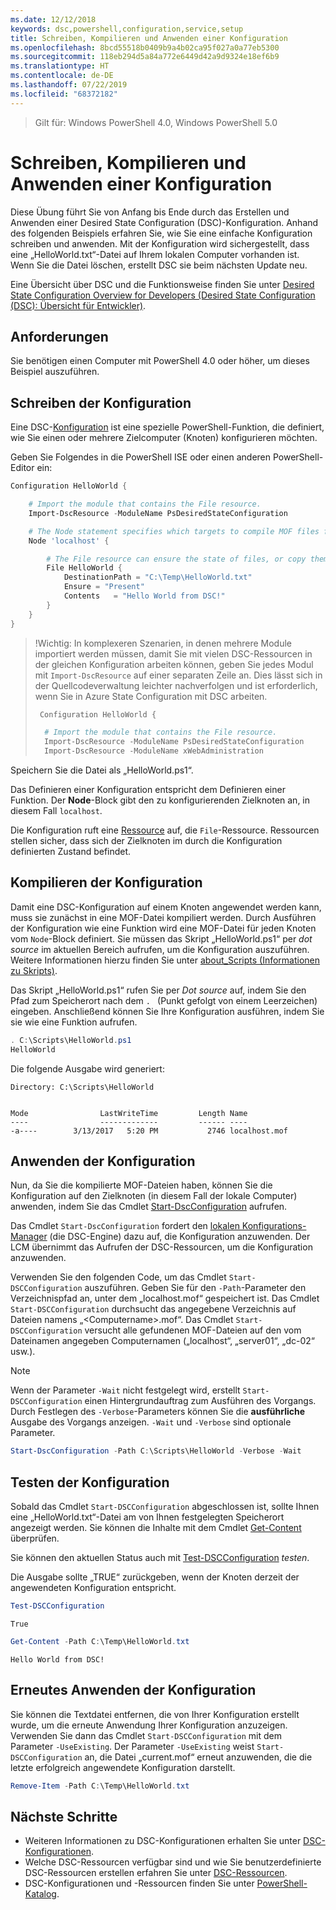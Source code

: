 ```yaml
---
ms.date: 12/12/2018
keywords: dsc,powershell,configuration,service,setup
title: Schreiben, Kompilieren und Anwenden einer Konfiguration
ms.openlocfilehash: 8bcd55518b0409b9a4b02ca95f027a0a77eb5300
ms.sourcegitcommit: 118eb294d5a84a772e6449d42a9d9324e18ef6b9
ms.translationtype: HT
ms.contentlocale: de-DE
ms.lasthandoff: 07/22/2019
ms.locfileid: "68372182"
---
```

> Gilt für: Windows PowerShell 4.0, Windows PowerShell 5.0

# <a name="write-compile-and-apply-a-configuration"></a>Schreiben, Kompilieren und Anwenden einer Konfiguration

Diese Übung führt Sie von Anfang bis Ende durch das Erstellen und Anwenden einer Desired State Configuration (DSC)-Konfiguration.
Anhand des folgenden Beispiels erfahren Sie, wie Sie eine einfache Konfiguration schreiben und anwenden. Mit der Konfiguration wird sichergestellt, dass eine „HelloWorld.txt“-Datei auf Ihrem lokalen Computer vorhanden ist. Wenn Sie die Datei löschen, erstellt DSC sie beim nächsten Update neu.

Eine Übersicht über DSC und die Funktionsweise finden Sie unter [Desired State Configuration Overview for Developers (Desired State Configuration (DSC): Übersicht für Entwickler)](../overview/overview.md).

## <a name="requirements"></a>Anforderungen

Sie benötigen einen Computer mit PowerShell 4.0 oder höher, um dieses Beispiel auszuführen.

## <a name="write-the-configuration"></a>Schreiben der Konfiguration

Eine DSC-[Konfiguration](configurations.md) ist eine spezielle PowerShell-Funktion, die definiert, wie Sie einen oder mehrere Zielcomputer (Knoten) konfigurieren möchten.

Geben Sie Folgendes in die PowerShell ISE oder einen anderen PowerShell-Editor ein:

```powershell
Configuration HelloWorld {

    # Import the module that contains the File resource.
    Import-DscResource -ModuleName PsDesiredStateConfiguration

    # The Node statement specifies which targets to compile MOF files for, when this configuration is executed.
    Node 'localhost' {

        # The File resource can ensure the state of files, or copy them from a source to a destination with persistent updates.
        File HelloWorld {
            DestinationPath = "C:\Temp\HelloWorld.txt"
            Ensure = "Present"
            Contents   = "Hello World from DSC!"
        }
    }
}
```

> !Wichtig: In komplexeren Szenarien, in denen mehrere Module importiert werden müssen, damit Sie mit vielen DSC-Ressourcen in der gleichen Konfiguration arbeiten können, geben Sie jedes Modul mit `Import-DscResource` auf einer separaten Zeile an.
> Dies lässt sich in der Quellcodeverwaltung leichter nachverfolgen und ist erforderlich, wenn Sie in Azure State Configuration mit DSC arbeiten.
>
> ```powershell
>  Configuration HelloWorld {
>
>   # Import the module that contains the File resource.
>   Import-DscResource -ModuleName PsDesiredStateConfiguration
>   Import-DscResource -ModuleName xWebAdministration
>
> ```

Speichern Sie die Datei als „HelloWorld.ps1“.

Das Definieren einer Konfiguration entspricht dem Definieren einer Funktion. Der **Node**-Block gibt den zu konfigurierenden Zielknoten an, in diesem Fall `localhost`.

Die Konfiguration ruft eine [Ressource](../resources/resources.md) auf, die `File`-Ressource. Ressourcen stellen sicher, dass sich der Zielknoten im durch die Konfiguration definierten Zustand befindet.

## <a name="compile-the-configuration"></a>Kompilieren der Konfiguration

Damit eine DSC-Konfiguration auf einem Knoten angewendet werden kann, muss sie zunächst in eine MOF-Datei kompiliert werden.
Durch Ausführen der Konfiguration wie eine Funktion wird eine MOF-Datei für jeden Knoten vom `Node`-Block definiert.
Sie müssen das Skript „HelloWorld.ps1“ per *dot source* im aktuellen Bereich aufrufen, um die Konfiguration auszuführen.
Weitere Informationen hierzu finden Sie unter [about_Scripts (Informationen zu Skripts)](/powershell/module/microsoft.powershell.core/about/about_scripts?view=powershell-6#script-scope-and-dot-sourcing).

<!-- markdownlint-disable MD038 -->
Das Skript „HelloWorld.ps1“ rufen Sie per *Dot source* auf, indem Sie den Pfad zum Speicherort nach dem `. ` (Punkt gefolgt von einem Leerzeichen) eingeben. Anschließend können Sie Ihre Konfiguration ausführen, indem Sie sie wie eine Funktion aufrufen.
<!-- markdownlint-enable MD038 -->

```powershell
. C:\Scripts\HelloWorld.ps1
HelloWorld
```

Die folgende Ausgabe wird generiert:

```output
Directory: C:\Scripts\HelloWorld


Mode                LastWriteTime         Length Name
----                -------------         ------ ----
-a----        3/13/2017   5:20 PM           2746 localhost.mof
```

## <a name="apply-the-configuration"></a>Anwenden der Konfiguration

Nun, da Sie die kompilierte MOF-Dateien haben, können Sie die Konfiguration auf den Zielknoten (in diesem Fall der lokale Computer) anwenden, indem Sie das Cmdlet [Start-DscConfiguration](/powershell/module/psdesiredstateconfiguration/start-dscconfiguration) aufrufen.

Das Cmdlet `Start-DscConfiguration` fordert den [lokalen Konfigurations-Manager](../managing-nodes/metaConfig.md) (die DSC-Engine) dazu auf, die Konfiguration anzuwenden.
Der LCM übernimmt das Aufrufen der DSC-Ressourcen, um die Konfiguration anzuwenden.

Verwenden Sie den folgenden Code, um das Cmdlet `Start-DSCConfiguration` auszuführen. Geben Sie für den `-Path`-Parameter den Verzeichnispfad an, unter dem „localhost.mof“ gespeichert ist. Das Cmdlet `Start-DSCConfiguration` durchsucht das angegebene Verzeichnis auf Dateien namens „\<Computername\>.mof“. Das Cmdlet `Start-DSCConfiguration` versucht alle gefundenen MOF-Dateien auf den vom Dateinamen angegeben Computernamen („localhost“, „server01“, „dc-02“ usw.).

> [!NOTE]
> Wenn der Parameter `-Wait` nicht festgelegt wird, erstellt `Start-DSCConfiguration` einen Hintergrundauftrag zum Ausführen des Vorgangs. Durch Festlegen des `-Verbose`-Parameters können Sie die **ausführliche** Ausgabe des Vorgangs anzeigen. `-Wait` und `-Verbose` sind optionale Parameter.

```powershell
Start-DscConfiguration -Path C:\Scripts\HelloWorld -Verbose -Wait
```

## <a name="test-the-configuration"></a>Testen der Konfiguration

Sobald das Cmdlet `Start-DSCConfiguration` abgeschlossen ist, sollte Ihnen eine „HelloWorld.txt“-Datei am von Ihnen festgelegten Speicherort angezeigt werden. Sie können die Inhalte mit dem Cmdlet [Get-Content](/powershell/module/microsoft.powershell.management/get-content) überprüfen.

Sie können den aktuellen Status auch mit [Test-DSCConfiguration](/powershell/module/psdesiredstateconfiguration/Test-DSCConfiguration) *testen*.

Die Ausgabe sollte „TRUE“ zurückgeben, wenn der Knoten derzeit der angewendeten Konfiguration entspricht.

```powershell
Test-DSCConfiguration
```

```output
True
```

```powershell
Get-Content -Path C:\Temp\HelloWorld.txt
```

```output
Hello World from DSC!
```

## <a name="re-applying-the-configuration"></a>Erneutes Anwenden der Konfiguration

Sie können die Textdatei entfernen, die von Ihrer Konfiguration erstellt wurde, um die erneute Anwendung Ihrer Konfiguration anzuzeigen. Verwenden Sie dann das Cmdlet `Start-DSCConfiguration` mit dem Parameter `-UseExisting`. Der Parameter `-UseExisting` weist `Start-DSCConfiguration` an, die Datei „current.mof“ erneut anzuwenden, die die letzte erfolgreich angewendete Konfiguration darstellt.

```powershell
Remove-Item -Path C:\Temp\HelloWorld.txt
```

## <a name="next-steps"></a>Nächste Schritte

- Weiteren Informationen zu DSC-Konfigurationen erhalten Sie unter [DSC-Konfigurationen](configurations.md).
- Welche DSC-Ressourcen verfügbar sind und wie Sie benutzerdefinierte DSC-Ressourcen erstellen erfahren Sie unter [DSC-Ressourcen](../resources/resources.md).
- DSC-Konfigurationen und -Ressourcen finden Sie unter [PowerShell-Katalog](https://www.powershellgallery.com/).
